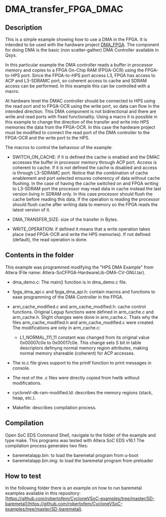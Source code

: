 DMA_transfer_FPGA_DMAC
======================

Description
-----------
This is a simple example showing how to use a DMA in the FPGA. It is intended to be used with the hardware project [DMA_FPGA](https://github.com/robertofem/CycloneVSoC-examples/tree/master/FPGA-hardware/DE1-SoC/FPGA_DMA). The component for doing DMA is the basic (non scatter-gather) DMA Controller available in Qsys.

In this particular example the DMA controller reads a buffer in processor memory and copies to a FPGA On-Chip RAM (FPGA-OCR) using the FPGA-to-HPS port. Since the FPGA-to-HPS port access L3, FPGA has access to ACP and L3-SDRAMC port, so coherent access to cache and SDRAM access can be performed. In this example
this can be controlled with a macro.

At hardware level the DMAC controller should be connected to HPS using the read port and to FPGA-OCR using the write port, so data can flow in the intended direction. This DMA component is not bidirectional and there are write and read ports with fixed functionality. Using a macro it is possible in this example to change the direction of the transfer and write into HPS memories the data from the FPGA-OCR. In this case the hardware project must be modified to connect the read port of the DMA controller to the FPGA-OCR and the write port to the HPS.

The macros to control the behaviour of the example:

* SWITCH_ON_CACHE: if it is defined the cache is enabled and the DMAC accesses the buffer in processor memory through ACP port. Access is coherent to cache. If it is not defined  the cache is disabled and access is through L3-SDRAMC port. Notice that the combination of cache enablement and port selected ensures coherency of data without cache flushing. In the case of having the cache switched on and FPGA writing to L3-SDRAM port the processor may read data in cache instead the last version living in SDRAM only. In this case processor should flush the cache before reading this data. If the operation is reading the processor should flush cache after writing data to memory so the FPGA reads the latest version of it.

* DMA_TRANSFER_SIZE: size of the transfer in Bytes.

* WRITE_OPERATION: if defined it means that a write operation takes place
  (read FPGA-OCR and write the HPS memories). If not defined (default),
  the read operation is done.

Contents in the folder
----------------------
This example was programmed modifying the "HPS DMA Example" from Altera (File name: Altera-SoCFPGA-HardwareLib-DMA-CV-GNU.tar).
* dma_demo.c: The main() function is in dma_demo.c file.
* fpga_dma_api.c and fpga_dma_api.h: contain macros and functions to ease programming of the DMA Controller in the FPGA.
* arm_cache_modified.c and arm_cache_modified.h: cache control functions. Original Legup functions were defined in arm_cache.c and arm_cache.h. Slight changes were done in arm_cache.c. Thats why the files arm_cache_modified.h and arm_cache_modified.c were created. The modifications are only in arm_cache.c:
    * L1_NORMAL_111_11 constant was changed from its original value  0x00007c0e to 0x00017c0e. This change sets S bit in table  descriptors definyng normal memory region attributes, making  normal memory shareable (coherent) for ACP accesses.

* The io.c file gives support to the printf function to print messages in console.

* The rest of the .c files were directly copied from hwlib without modifications.

* cycloneV-dk-ram-modified.ld: describes the memory regions (stack, heap, etc.).

* Makefile: describes compilation process.

Compilation
-----------
Open SoC EDS Command Shell, navigate to the folder of the example and type make.
This programs was tested with Altera SoC EDS v16.1
The compilation process generates two files:
* baremetalapp.bin: to load the baremetal program from u-boot
* baremetalapp.bin.img: to load the baremetal program from preloader

How to test
-----------
In the following folder there is an example on how to run baremetal examples available in this repository:
[https://github.com/robertofem/CycloneVSoC-examples/tree/master/SD-baremetal](https://github.com/robertofem/CycloneVSoC-examples/tree/master/SD-baremetal).
